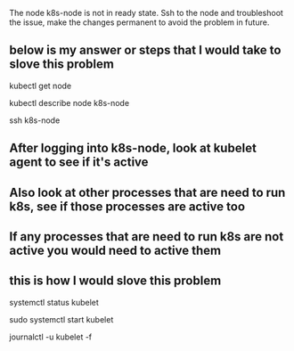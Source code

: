 The node k8s-node is not in ready state. Ssh to the node and troubleshoot the issue, make the changes permanent to avoid the problem in future.

## below is my answer or steps that I would take to slove this problem

kubectl get node 

kubectl describe node k8s-node 

ssh k8s-node 

## After logging into k8s-node, look at kubelet agent to see if it's active 

## Also look at other processes that are need to run k8s, see if those processes are active too 

## If any processes that are need to run k8s are not active you would need to active them 

## this is how I would slove this problem 

systemctl status kubelet

sudo systemctl start kubelet

journalctl -u kubelet -f

